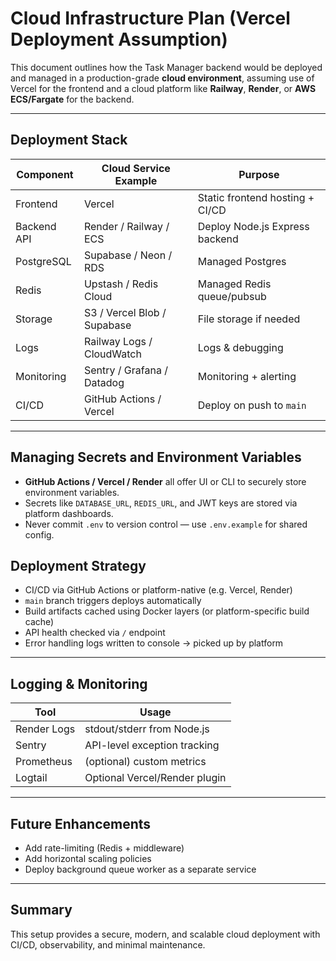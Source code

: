 # Cloud Infrastructure Plan (Vercel Deployment Assumption)

This document outlines how the Task Manager backend would be deployed and managed in a production-grade **cloud environment**, assuming use of Vercel for the frontend and a cloud platform like **Railway**, **Render**, or **AWS ECS/Fargate** for the backend.

---

## Deployment Stack

| Component     | Cloud Service Example     | Purpose                              |
|---------------|---------------------------|--------------------------------------|
| Frontend      | Vercel                    | Static frontend hosting + CI/CD      |
| Backend API   | Render / Railway / ECS    | Deploy Node.js Express backend       |
| PostgreSQL    | Supabase / Neon / RDS     | Managed Postgres                     |
| Redis         | Upstash / Redis Cloud     | Managed Redis queue/pubsub           |
| Storage       | S3 / Vercel Blob / Supabase| File storage if needed               |
| Logs          | Railway Logs / CloudWatch | Logs & debugging                     |
| Monitoring    | Sentry / Grafana / Datadog| Monitoring + alerting                |
| CI/CD         | GitHub Actions / Vercel   | Deploy on push to `main`             |

---

## Managing Secrets and Environment Variables

- **GitHub Actions / Vercel / Render** all offer UI or CLI to securely store environment variables.
- Secrets like `DATABASE_URL`, `REDIS_URL`, and JWT keys are stored via platform dashboards.
- Never commit `.env` to version control — use `.env.example` for shared config.

## Deployment Strategy

- CI/CD via GitHub Actions or platform-native (e.g. Vercel, Render)
- `main` branch triggers deploys automatically
- Build artifacts cached using Docker layers (or platform-specific build cache)
- API health checked via `/` endpoint
- Error handling logs written to console → picked up by platform

---

## Logging & Monitoring

| Tool        | Usage                      |
|-------------|----------------------------|
| Render Logs | stdout/stderr from Node.js |
| Sentry      | API-level exception tracking |
| Prometheus  | (optional) custom metrics   |
| Logtail     | Optional Vercel/Render plugin|

---

## Future Enhancements

- Add rate-limiting (Redis + middleware)
- Add horizontal scaling policies
- Deploy background queue worker as a separate service

---

## Summary

This setup provides a secure, modern, and scalable cloud deployment with CI/CD, observability, and minimal maintenance.
